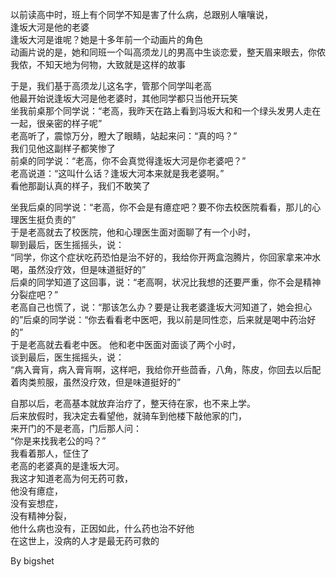

以前读高中时，班上有个同学不知是害了什么病，总跟别人嚷嚷说，  
逢坂大河是他的老婆  
逢坂大河是谁呢？她是十多年前一个动画片的角色  
动画片说的是，她和同班一个叫高须龙儿的男高中生谈恋爱，整天眉来眼去，你侬我侬，不知天地为何物，大致就是这样的故事  

于是，我们基于高须龙儿这名字，管那个同学叫老高  
他最开始说逢坂大河是他老婆时，其他同学都只当他开玩笑  
坐我前桌那个同学说：“老高，我昨天在路上看到冯坂大和和一个绿头发男人走在一起，很亲密的样子呢”  
老高听了，震惊万分，瞪大了眼睛，站起来问：“真的吗？”  
我们见他这副样子都笑惨了  
前桌的同学说：“老高，你不会真觉得逢坂大河是你老婆吧？”  
老高说道：“这叫什么话？逢坂大河本来就是我老婆啊。”  
看他那副认真的样子，我们不敢笑了  

坐我后桌的同学说：“老高，你不会是有癔症吧？要不你去校医院看看，那儿的心理医生挺负责的”  
于是老高就去了校医院，他和心理医生面对面聊了有一个小时，  
聊到最后，医生摇摇头，说：  
“同学，你这个症状吃药恐怕是治不好的，我给你开两盒泡腾片，你回家拿来冲水喝，虽然没疗效，但是味道挺好的”  
后桌的同学知道了这回事，说：“老高啊，状况比我想的还要严重，你不会是精神分裂症吧？”  
老高自己也慌了，说：“那该怎么办？要是让我老婆逢坂大河知道了，她会担心的”后桌的同学说：“你去看看老中医吧，我以前是同性恋，后来就是喝中药治好的”  
于是老高就去看老中医。 他和老中医面对面谈了两个小时，  
谈到最后，医生摇摇头，说：  
“病入膏肓，病入膏肓啊，这样吧，我给你开些茴香，八角，陈皮，你回去以后配着肉类煎服，虽然没疗效，但是味道挺好的”  

自那以后，老高基本就放弃治疗了，整天待在家，也不来上学。  
后来放假时，我决定去看望他，就骑车到他楼下敲他家的门，  
来开门的不是老高，门后那人问：  
“你是来找我老公的吗？”  
我看着那人，怔住了  
老高的老婆真的是逢坂大河。  
我这才知道老高为何无药可救，  
他没有癔症，  
没有妄想症，  
没有精神分裂，  
他什么病也没有，正因如此，什么药也治不好他  
在这世上，没病的人才是最无药可救的  

By bigshet  
